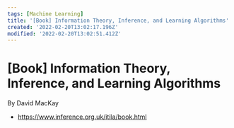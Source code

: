 ```yaml
---
tags: [Machine Learning]
title: '[Book] Information Theory, Inference, and Learning Algorithms'
created: '2022-02-20T13:02:17.196Z'
modified: '2022-02-20T13:02:51.412Z'
---
```


# [Book] Information Theory, Inference, and Learning Algorithms

By David MacKay

* https://www.inference.org.uk/itila/book.html

